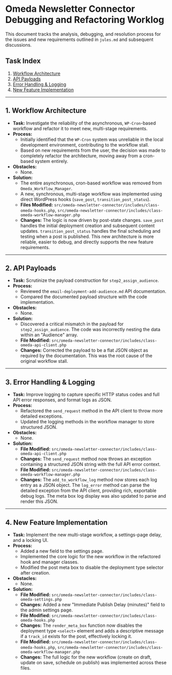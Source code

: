 # Omeda Newsletter Connector Debugging and Refactoring Worklog

This document tracks the analysis, debugging, and resolution process for the issues and new requirements outlined in `jules.md` and subsequent discussions.

## Task Index

1.  [Workflow Architecture](#1-workflow-architecture)
2.  [API Payloads](#2-api-payloads)
3.  [Error Handling & Logging](#3-error-handling--logging)
4.  [New Feature Implementation](#4-new-feature-implementation)


---

## 1. Workflow Architecture

*   **Task:** Investigate the reliability of the asynchronous, `WP-Cron`-based workflow and refactor it to meet new, multi-stage requirements.
*   **Process:**
    *   Initially identified that the `WP-Cron` system was unreliable in the local development environment, contributing to the workflow stall.
    *   Based on new requirements from the user, the decision was made to completely refactor the architecture, moving away from a cron-based system entirely.
*   **Obstacles:**
    *   None.
*   **Solution:**
    *   The entire asynchronous, cron-based workflow was removed from `Omeda_Workflow_Manager`.
    *   A new, synchronous, multi-stage workflow was implemented using direct WordPress hooks (`save_post`, `transition_post_status`).
    *   **Files Modified:** `src/omeda-newsletter-connector/includes/class-omeda-hooks.php`, `src/omeda-newsletter-connector/includes/class-omeda-workflow-manager.php`
    *   **Changes:** The logic is now driven by post-state changes. `save_post` handles the initial deployment creation and subsequent content updates. `transition_post_status` handles the final scheduling and testing when a post is published. This new architecture is more reliable, easier to debug, and directly supports the new feature requirements.

---

## 2. API Payloads

*   **Task:** Scrutinize the payload construction for `step2_assign_audience`.
*   **Process:**
    *   Reviewed the `email-deployment-add-audience.md` API documentation.
    *   Compared the documented payload structure with the code implementation.
*   **Obstacles:**
    *   None.
*   **Solution:**
    *   Discovered a critical mismatch in the payload for `step2_assign_audience`. The code was incorrectly nesting the data within an "Audience" array.
    *   **File Modified:** `src/omeda-newsletter-connector/includes/class-omeda-api-client.php`
    *   **Changes:** Corrected the payload to be a flat JSON object as required by the documentation. This was the root cause of the original workflow stall.

---

## 3. Error Handling & Logging

*   **Task:** Improve logging to capture specific HTTP status codes and full API error responses, and format logs as JSON.
*   **Process:**
    *   Refactored the `send_request` method in the API client to throw more detailed exceptions.
    *   Updated the logging methods in the workflow manager to store structured JSON.
*   **Obstacles:**
    *   None.
*   **Solution:**
    *   **File Modified:** `src/omeda-newsletter-connector/includes/class-omeda-api-client.php`
    *   **Changes:** The `send_request` method now throws an exception containing a structured JSON string with the full API error context.
    *   **File Modified:** `src/omeda-newsletter-connector/includes/class-omeda-workflow-manager.php`
    *   **Changes:** The `add_to_workflow_log` method now stores each log entry as a JSON object. The `log_error` method can parse the detailed exception from the API client, providing rich, exportable debug logs. The meta box log display was also updated to parse and render this JSON.

---

## 4. New Feature Implementation

*   **Task:** Implement the new multi-stage workflow, a settings-page delay, and a locking UI.
*   **Process:**
    *   Added a new field to the settings page.
    *   Implemented the core logic for the new workflow in the refactored hook and manager classes.
    *   Modified the post meta box to disable the deployment type selector after creation.
*   **Obstacles:**
    *   None.
*   **Solution:**
    *   **File Modified:** `src/omeda-newsletter-connector/includes/class-omeda-settings.php`
    *   **Changes:** Added a new "Immediate Publish Delay (minutes)" field to the admin settings page.
    *   **File Modified:** `src/omeda-newsletter-connector/includes/class-omeda-hooks.php`
    *   **Changes:** The `render_meta_box` function now disables the deployment type `<select>` element and adds a descriptive message if a `track_id` exists for the post, effectively locking it.
    *   **File Modified:** `src/omeda-newsletter-connector/includes/class-omeda-hooks.php`, `src/omeda-newsletter-connector/includes/class-omeda-workflow-manager.php`
    *   **Changes:** The full logic for the new workflow (create on draft, update on save, schedule on publish) was implemented across these files.
